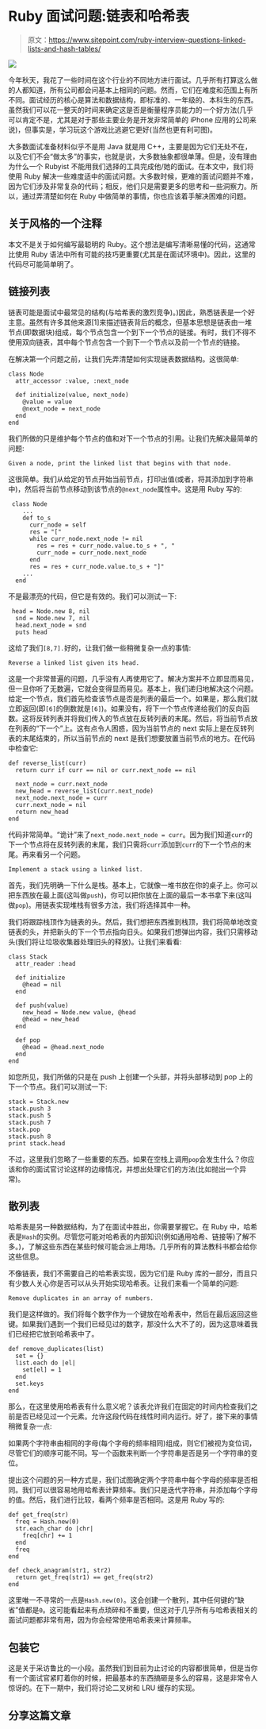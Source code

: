 # Ruby 面试问题:链表和哈希表

> 原文：<https://www.sitepoint.com/ruby-interview-questions-linked-lists-and-hash-tables/>

![](img/d476c8f4fac2de560e5199e6c742e9af.png)

今年秋天，我花了一些时间在这个行业的不同地方进行面试。几乎所有打算这么做的人都知道，所有公司都会问基本上相同的问题。然而，它们在难度和范围上有所不同。面试经历的核心是算法和数据结构，即标准的、一年级的、本科生的东西。虽然我们可以花一整天的时间来确定这是否是衡量程序员能力的一个好方法(几乎可以肯定不是，尤其是对于那些主要业务是开发非常简单的 iPhone 应用的公司来说)，但事实是，学习玩这个游戏比逃避它更好(当然也更有利可图)。

大多数面试准备材料似乎不是用 Java 就是用 C++，主要是因为它们无处不在，以及它们不会“做太多”的事实，也就是说，大多数抽象都很单薄。但是，没有理由为什么一个 Rubyist 不能用我们选择的工具完成他/她的面试。在本文中，我们将使用 Ruby 解决一些难度适中的面试问题。大多数时候，更难的面试问题并不难，因为它们涉及非常复杂的代码；相反，他们只是需要更多的思考和一些洞察力。所以，通过弄清楚如何在 Ruby 中做简单的事情，你也应该着手解决困难的问题。

## 关于风格的一个注释

本文不是关于如何编写最聪明的 Ruby。这个想法是编写清晰易懂的代码，这通常比使用 Ruby 语法中所有可能的技巧更重要(尤其是在面试环境中)。因此，这里的代码尽可能简单明了。

## 链接列表

链表可能是面试中最常见的结构(与哈希表的激烈竞争)。)因此，熟悉链表是一个好主意。虽然有许多其他来源[1]来描述链表背后的概念，但基本思想是链表由一堆节点(即数据块)组成，每个节点包含一个到下一个节点的链接。有时，我们不得不使用双向链表，其中每个节点包含一个到下一个节点以及前一个节点的链接。

在解决第一个问题之前，让我们先弄清楚如何实现链表数据结构。这很简单:

```
class Node
  attr_accessor :value, :next_node 

  def initialize(value, next_node)
    @value = value
    @next_node = next_node
  end
end 
```

我们所做的只是维护每个节点的值和对下一个节点的引用。让我们先解决最简单的问题:

```
Given a node, print the linked list that begins with that node. 
```

这很简单。我们从给定的节点开始当前节点，打印出值(或者，将其添加到字符串中)，然后将当前节点移动到该节点的`@next_node`属性中。这是用 Ruby 写的:

```
 class Node
    ...
    def to_s 
      curr_node = self
      res = "["
      while curr_node.next_node != nil
        res = res + curr_node.value.to_s + ", " 
        curr_node = curr_node.next_node
      end
      res = res + curr_node.value.to_s + "]"
    ...
  end 
```

不是最漂亮的代码，但它是有效的。我们可以测试一下:

```
 head = Node.new 8, nil
  snd = Node.new 7, nil
  head.next_node = snd
  puts head 
```

这给了我们`[8,7].`好的，让我们做一些稍微复杂一点的事情:

```
Reverse a linked list given its head. 
```

这是一个非常普遍的问题，几乎没有人再使用它了。解决方案并不立即显而易见，但一旦你听了无数遍，它就会变得显而易见。基本上，我们递归地解决这个问题。给定一个节点，我们首先检查该节点是否是列表的最后一个。如果是，那么我们就立即返回(即`[6]`的倒数就是`[6]`)。如果没有，将下一个节点传递给我们的反向函数。这将反转列表并将我们传入的节点放在反转列表的末尾。然后，将当前节点放在列表的“下一个”上。这有点令人困惑，因为当前节点的 next 实际上是在反转列表的末尾结束的，所以当前节点的 next 是我们想要放置当前节点的地方。在代码中检查它:

```
def reverse_list(curr)
  return curr if curr == nil or curr.next_node == nil

  next_node = curr.next_node
  new_head = reverse_list(curr.next_node)
  next_node.next_node = curr
  curr.next_node = nil
  return new_head
end 
```

代码非常简单。“诡计”来了`next_node.next_node = curr`。因为我们知道`curr`的下一个节点将在反转列表的末尾，我们只需将`curr`添加到`curr`的下一个节点的末尾。再来看另一个问题。

```
Implement a stack using a linked list. 
```

首先，我们先明确一下什么是栈。基本上，它就像一堆书放在你的桌子上。你可以把东西放在最上面(这叫做`push`)，你可以把你放在上面的最后一本书拿下来(这叫做`pop`)。用链表实现堆栈有很多方法，我们将选择其中一种。

我们将跟踪栈顶作为链表的头。然后，我们想把东西推到栈顶，我们将简单地改变链表的头，并把新头的下一个节点指向旧头。如果我们想弹出内容，我们只需移动头(我们将让垃圾收集器处理旧头的释放)。让我们来看看:

```
class Stack
  attr_reader :head

  def initialize
    @head = nil
  end

  def push(value)
    new_head = Node.new value, @head
    @head = new_head
  end

  def pop
    @head = @head.next_node
  end
end 
```

如您所见，我们所做的只是在 push 上创建一个头部，并将头部移动到 pop 上的下一个节点。我们可以测试一下:

```
stack = Stack.new
stack.push 3
stack.push 5
stack.push 7
stack.pop
stack.push 8
print stack.head 
```

不过，这里我们忽略了一些重要的东西。如果在空栈上调用`pop`会发生什么？你应该和你的面试官讨论这样的边缘情况，并想出处理它们的方法(比如抛出一个异常)。

## 散列表

哈希表是另一种数据结构，为了在面试中胜出，你需要掌握它。在 Ruby 中，哈希表是`Hash`的实例。尽管您可能对哈希表的内部知识(例如通用哈希、链接等)了解不多。)，了解这些东西在某些时候可能会派上用场。几乎所有的算法教科书都会给你这些信息。

不像链表，我们不需要自己的哈希表实现，因为它们是 Ruby 库的一部分，而且只有少数人关心你是否可以从头开始实现哈希表。让我们来看一个简单的问题:

```
Remove duplicates in an array of numbers. 
```

我们是这样做的。我们将每个数字作为一个键放在哈希表中，然后在最后返回这些键。如果我们遇到一个我们已经见过的数字，那没什么大不了的，因为这意味着我们已经把它放到哈希表中了。

```
def remove_duplicates(list)
  set = {}
  list.each do |el|
    set[el] = 1
  end
  set.keys
end 
```

那么，在这里使用哈希表有什么意义呢？该表允许我们在固定的时间内检查我们之前是否已经见过一个元素。允许这段代码在线性时间内运行。好了，接下来的事情稍微复杂一点:

如果两个字符串由相同的字母(每个字母的频率相同)组成，则它们被视为变位词，尽管它们的顺序可能不同。写一个函数来判断一个字符串是否是另一个字符串的变位。

提出这个问题的另一种方式是，我们试图确定两个字符串中每个字母的频率是否相同。我们可以很容易地用哈希表计算频率。我们只是迭代字符串，并添加每个字母的值。然后，我们进行比较，看两个频率是否相同。这是用 Ruby 写的:

```
def get_freq(str)
  freq = Hash.new(0)
  str.each_char do |chr|
    freq[chr] += 1
  end
  freq
end

def check_anagram(str1, str2)
  return get_freq(str1) == get_freq(str2)
end 
```

这里唯一不寻常的一点是`Hash.new(0)`。这会创建一个散列，其中任何键的“缺省”值都是`0`。这可能看起来有点琐碎和不重要，但这对于几乎所有与哈希表相关的面试问题都非常有用，因为你会经常使用哈希表来计算频率。

## 包装它

这是关于采访鲁比的一小段。虽然我们到目前为止讨论的内容都很简单，但是当你有一个面试官紧盯着你的时候，把最基本的东西搞砸是多么的容易，这是非常令人惊讶的。在下一期中，我们将讨论二叉树和 LRU 缓存的实现。

## 分享这篇文章